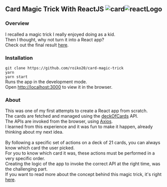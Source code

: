 ## Card Magic Trick With ReactJS <img alt="card" src="https://img.icons8.com/dusk/30/000000/cards.png"/><img alt="reactLogo" src="https://img.icons8.com/color/30/000000/react-native.png"/>

### Overview
I recalled a magic trick I really enjoyed doing as a kid.
<br/>
Then I thought, why not turn it into a React app?
<br/>
Check out the final result [here](https://roiko20.github.io/card-magic-trick/).

### Installation
`git clone https://github.com/roiko20/card-magic-trick`
<br/>
`yarn`
<br/>
`yarn start`
<br/>
Runs the app in the development mode.
<br/>
Open [http://localhost:3000](http://localhost:3000) to view it in the browser.

### About
This was one of my first attempts to create a React app from scratch.
<br/>
The cards are fetched and managed using the [deckOfCards](https://deckofcardsapi.com/) API.
<br/>
The APIs are invoked from the browser, using [Axios](https://github.com/axios/axios).
<br/>
I learned from this experience and it was fun to make it happen, already thinking about my next idea.
<br/><br/>
By following a specific set of actions on a deck of 21 cards, you can always know which card the user picked.
<br/>
For you to know which card it was, these actions must be performed in a very specific order.
<br/>
Creating the logic of the app to invoke the correct API at the right time, was the challenging part.
<br/>
If you want to read more about the concept behind this magic trick, it's right [here](https://en.wikipedia.org/wiki/Twenty-One_Card_Trick).

